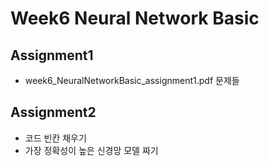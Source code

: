 # Week6 Neural Network Basic

## Assignment1
* week6_NeuralNetworkBasic_assignment1.pdf 문제들

## Assignment2
* 코드 빈칸 채우기
* 가장 정확성이 높은 신경망 모델 짜기